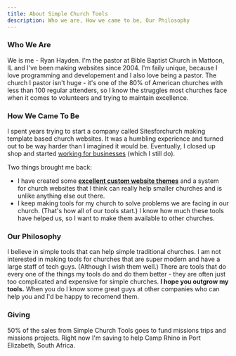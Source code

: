 ```yaml
---
title: About Simple Church Tools
description: Who we are, How we came to be, Our Philosophy
---
```


### Who We Are

We is me - Ryan Hayden.  I'm the pastor at Bible Baptist Church in Mattoon, IL and I've been making websites since 2004.  I'm faily unique, because I love programming and developement and I also love being a pastor.  The church I pastor isn't huge - it's one of the 80% of American churches with less than 100 regular attenders, so I know the struggles most churches face when it comes to volunteers and trying to maintain excellence.

### How We Came To Be

I spent years trying to start a company called Sitesforchurch making template based church websites.  It was a humbling experience and turned out to be way harder than I imagined it would be.  Eventually, I closed up shop and started [working for businesses](http://rowandtable.com) (which I still do).  

Two things brought me back:

* I have created some **[excellent custom website themes](http://sites.simplechurchtools.com)** and a system for church websites that I think can really help smaller churches and is unlike anything else out there.
* I keep making tools for my church to solve problems we are facing in our church.  (That's how all of our tools start.)  I know how much these tools have helped us, so I want to make them available to other churches.  

### Our Philosophy

I believe in simple tools that can help simple traditional churches.  I am not interested in making tools for churches that are super modern and have a large staff of tech guys.  (Although I wish them well.)  There are tools that do every one of the things my tools do and do them better - they are often just too complicated and expensive for simple churches.  **I hope you outgrow my tools.** When you do I know some great guys at other companies who can help you and I'd be happy to recomend them.

### Giving

50% of the sales from Simple Church Tools goes to fund missions trips and missions projects.  Right now I'm saving to help Camp Rhino in Port Elizabeth, South Africa. 

